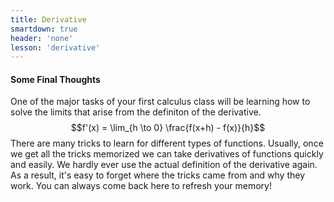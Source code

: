 ```yaml
---
title: Derivative
smartdown: true
header: 'none'
lesson: 'derivative'
---
```


#### Some Final Thoughts

One of the major tasks of your first calculus class will be learning how to solve the limits that arise from the definiton of the derivative.
$$f'(x) = \lim_{h \to 0} \frac{f(x+h) - f(x)}{h}$$ 
There are many tricks to learn for different types of functions.  Usually, once we get all the tricks memorized we can take derivatives of functions quickly and easily. We hardly ever use the actual definition of the derivative again.   As a result, it's easy to forget where the tricks came from and why they work.  You can always come back here to refresh your memory!

